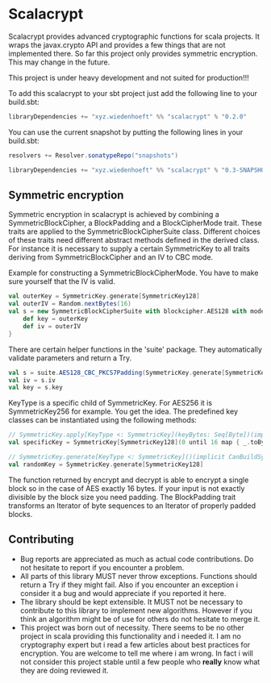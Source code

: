 Scalacrypt
==========

Scalacrypt provides advanced cryptographic functions for scala projects. It wraps the
javax.crypto API and provides a few things that are not implemented there. So far
this project only provides symmetric encryption. This may change in the future.

This project is under heavy development and not suited for production!!!

To add this scalacrypt to your sbt project just add the following line to your build.sbt:

```scala
libraryDependencies += "xyz.wiedenhoeft" %% "scalacrypt" % "0.2.0"
```

You can use the current snapshot by putting the following lines in your build.sbt:

```scala
resolvers += Resolver.sonatypeRepo("snapshots")

libraryDependencies += "xyz.wiedenhoeft" %% "scalacrypt" % "0.3-SNAPSHOT"
```

Symmetric encryption
--------------------

Symmetric encryption in scalacrypt is achieved by combining a SymmetricBlockCipher, a BlockPadding and a BlockCipherMode trait.
These traits are applied to the SymmetricBlockCipherSuite class. Different choices of these traits need different abstract methods
defined in the derived class. For instance it is necessary to supply a certain SymmetricKey to all traits deriving from
SymmetricBlockCipher and an IV to CBC mode.

Example for constructing a SymmetricBlockCipherMode. You have to make sure yourself that the IV is valid.
```scala
val outerKey = SymmetricKey.generate[SymmetricKey128]
val outerIV = Random.nextBytes(16)
val s = new SymmetricBlockCipherSuite with blockcipher.AES128 with mode.CBC with padding.PKCS7Padding {
	def key = outerKey
	def iv = outerIV
}
```

There are certain helper functions in the 'suite' package. They automatically validate parameters and return a Try.

```scala
val s = suite.AES128_CBC_PKCS7Padding(SymmetricKey.generate[SymmetricKey128], None)
val iv = s.iv
val key = s.key
```

KeyType is a specific child of SymmetricKey. For AES256 it is SymmetricKey256 for example.
You get the idea. The predefined key classes can be instantiated using the following
methods:

```scala
// SymmetricKey.apply[KeyType <: SymmetricKey](keyBytes: Seq[Byte])(implicit CanBuildSymmetricKeyFromByteSequence[KeyType]): Try[KeyType]
val specificKey = SymmetricKey[SymmetricKey128](0 until 16 map { _.toByte }) match { case Success(s) ⇒ s case Failure(f) ⇒ throw f }

// SymmetricKey.generate[KeyType <: SymmetricKey]()(implicit CanBuildSymmetricKeyFromByteSequence[KeyType]): KeyType
val randomKey = SymmetricKey.generate[SymmetricKey128]
```

The function returned by encrypt and decrypt is able to encrypt a single block so in the case of AES exactly 16 bytes. If your input is not
exactly divisible by the block size you need padding. The BlockPadding trait transforms an Iterator of byte sequences to an Iterator of
properly padded blocks.

Contributing
------------

* Bug reports are appreciated as much as actual code contributions. Do not hesitate to report if you encounter a problem.
* All parts of this library MUST never throw exceptions. Functions should return a Try if they might fail. Also if you encounter an exception i consider it a bug and would appreciate if you reported it here.
* The library should be kept extensible. It MUST not be necessary to contribute to this library to implement new algorithms. However if you think an algorithm might be of use for others do not hesitate to merge it.
* This project was born out of necessity. There seems to be no other project in scala providing this functionality and i needed it. I am no cryptography expert but i read a few articles about best practices for encryption. You are welcome to tell me where i am wrong. In fact i will not consider this project stable until a few people who **really** know what they are doing reviewed it.
